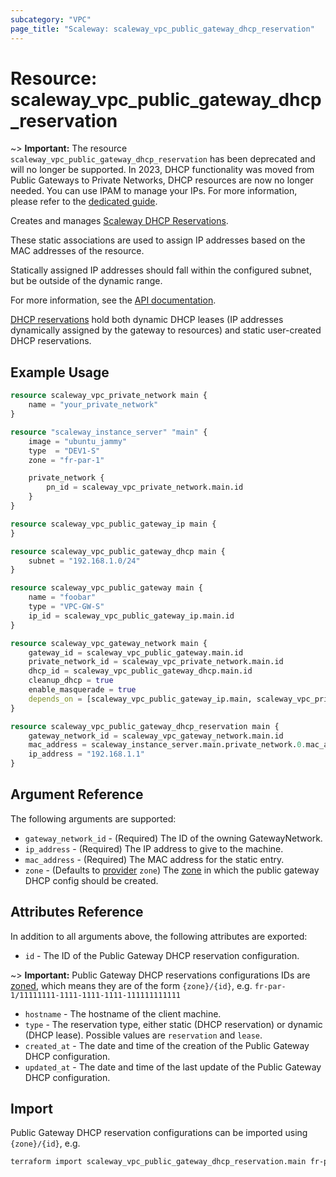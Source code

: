 ```yaml
---
subcategory: "VPC"
page_title: "Scaleway: scaleway_vpc_public_gateway_dhcp_reservation"
---
```


# Resource: scaleway_vpc_public_gateway_dhcp_reservation

~> **Important:**  The resource `scaleway_vpc_public_gateway_dhcp_reservation` has been deprecated and will no longer be supported.
In 2023, DHCP functionality was moved from Public Gateways to Private Networks, DHCP resources are now no longer needed.
You can use IPAM to manage your IPs. For more information, please refer to the [dedicated guide](../guides/migration_guide_vpcgw_v2.md).

Creates and manages [Scaleway DHCP Reservations](https://www.scaleway.com/en/docs/vpc/concepts/#dhcp).

These static associations are used to assign IP addresses based on the MAC addresses of the resource.

Statically assigned IP addresses should fall within the configured subnet, but be outside of the dynamic range.

For more information, see the [API documentation](https://www.scaleway.com/en/developers/api/public-gateway/#dhcp-c05544).

[DHCP reservations](https://www.scaleway.com/en/developers/api/public-gateway/#dhcp-entries-e40fb6) hold both dynamic DHCP leases (IP addresses dynamically assigned by the gateway to resources) and static user-created DHCP reservations.

## Example Usage

```terraform
resource scaleway_vpc_private_network main {
    name = "your_private_network"
}

resource "scaleway_instance_server" "main" {
    image = "ubuntu_jammy"
    type  = "DEV1-S"
    zone = "fr-par-1"

    private_network {
        pn_id = scaleway_vpc_private_network.main.id
    }
}

resource scaleway_vpc_public_gateway_ip main {
}

resource scaleway_vpc_public_gateway_dhcp main {
    subnet = "192.168.1.0/24"
}

resource scaleway_vpc_public_gateway main {
    name = "foobar"
    type = "VPC-GW-S"
    ip_id = scaleway_vpc_public_gateway_ip.main.id
}

resource scaleway_vpc_gateway_network main {
    gateway_id = scaleway_vpc_public_gateway.main.id
    private_network_id = scaleway_vpc_private_network.main.id
    dhcp_id = scaleway_vpc_public_gateway_dhcp.main.id
    cleanup_dhcp = true
    enable_masquerade = true
    depends_on = [scaleway_vpc_public_gateway_ip.main, scaleway_vpc_private_network.main]
}

resource scaleway_vpc_public_gateway_dhcp_reservation main {
    gateway_network_id = scaleway_vpc_gateway_network.main.id
    mac_address = scaleway_instance_server.main.private_network.0.mac_address
    ip_address = "192.168.1.1"
}
```

## Argument Reference

The following arguments are supported:

- `gateway_network_id` - (Required) The ID of the owning GatewayNetwork.
- `ip_address` - (Required) The IP address to give to the machine.
- `mac_address` - (Required) The MAC address for the static entry.
- `zone` - (Defaults to [provider](../index.md#zone) `zone`) The [zone](../guides/regions_and_zones.md#zones) in which the public gateway DHCP config should be created.

## Attributes Reference

In addition to all arguments above, the following attributes are exported:

- `id` - The ID of the Public Gateway DHCP reservation configuration.

~> **Important:** Public Gateway DHCP reservations configurations IDs are [zoned](../guides/regions_and_zones.md#resource-ids), which means they are of the form `{zone}/{id}`, e.g. `fr-par-1/11111111-1111-1111-1111-111111111111`

- `hostname` - The hostname of the client machine.
- `type` - The reservation type, either static (DHCP reservation) or dynamic (DHCP lease). Possible values are `reservation` and `lease`.
- `created_at` - The date and time of the creation of the Public Gateway DHCP configuration.
- `updated_at` - The date and time of the last update of the Public Gateway DHCP configuration.

## Import

Public Gateway DHCP reservation configurations can be imported using `{zone}/{id}`, e.g.

```bash
terraform import scaleway_vpc_public_gateway_dhcp_reservation.main fr-par-1/11111111-1111-1111-1111-111111111111
```
